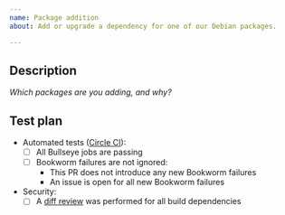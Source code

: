```yaml
---
name: Package addition
about: Add or upgrade a dependency for one of our Debian packages.

---
```


## Description

_Which packages are you adding, and why?_

## Test plan

- Automated tests ([Circle CI][ci]):
  - [ ] All Bullseye jobs are passing
  - [ ] Bookworm failures are not ignored:
    - This PR does not introduce any new Bookworm failures
    - An issue is open for all new Bookworm failures
- Security:
  - [ ] A [diff review][review-docs] was performed for all build dependencies

  [ci]: https://app.circleci.com/pipelines/github/freedomofpress/securedrop-builder
  [review-docs]: https://github.com/freedomofpress/securedrop/wiki/Dependency-specification-and-update-policies
